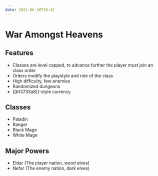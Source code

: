 ```yaml
---
date: 2021-06-30T20:42
---
```


# War Amongst Heavens

## Features

- Classes are level capped, to advance further the player must join an class order
- Orders modify the playstyle and role of the class
- High difficulty, few enemies
- Randomized dungeons
- [[b13733a8]]-style currency

## Classes

- Paladin
- Ranger
- Black Mage
- White Mage

## Major Powers

- Eldar (The player nation, wood elves)
- Nefar (The enemy nation, dark elves)
